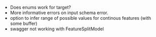 - Does enums work for target?
- More informative errors on input schema error.
- option to infer range of possible values for continous features (with some buffer)
- swagger not working with FeatureSplitModel